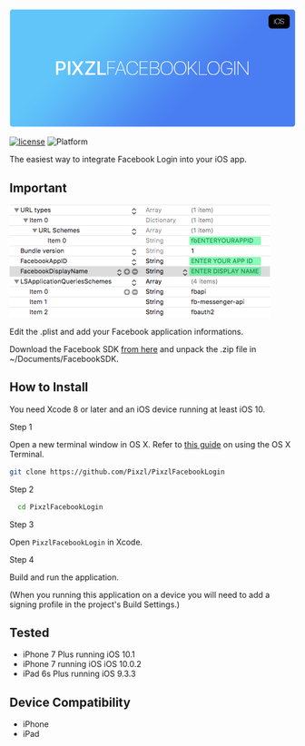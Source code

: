 ![PixzlFacebookLogin](pixzlfacebooklogin-logo.png)

[![license](https://img.shields.io/github/license/mashape/apistatus.svg?maxAge=2592000)](LICENSE)
![Platform](https://img.shields.io/cocoapods/p/TSMessages.svg?style=flat)



The easiest way to integrate Facebook Login into your iOS app.

## Important
![Screenshot](screenshot.png)

Edit the .plist and add your Facebook application informations.

Download the Facebook SDK [from here](https://origincache.facebook.com/developers/resources/?id=facebook-ios-sdk-current.zip) and unpack the .zip file in ~/Documents/FacebookSDK.

## How to Install

You need Xcode 8 or later and an iOS device running at least iOS 10.

Step 1

Open a new terminal window in OS X. Refer to [this guide](http://blog.teamtreehouse.com/introduction-to-the-mac-os-x-command-line) on using the OS X Terminal.

```bash
git clone https://github.com/Pixzl/PixzlFacebookLogin
```

Step 2

```bash
  cd PixzlFacebookLogin
```

Step 3

Open `PixzlFacebookLogin` in Xcode.


Step 4

Build and run the application.

(When you running this application on a device you will need to add a signing profile in the project's Build Settings.)


## Tested

- iPhone 7 Plus running iOS 10.1
- iPhone 7 running iOS iOS 10.0.2
- iPad 6s Plus running iOS 9.3.3

## Device Compatibility

- iPhone
- iPad
